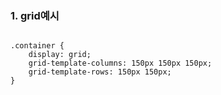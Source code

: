 ### 1. grid예시

```

.container {
	display: grid;
	grid-template-columns: 150px 150px 150px;
	grid-template-rows: 150px 150px;
}

```

